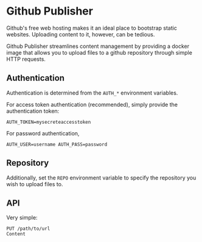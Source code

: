 # Github Publisher

Github's free web hosting makes it an ideal place to bootstrap static websites.
Uploading content to it, however, can be tedious.

Github Publisher streamlines content management by providing a docker image
that allows you to upload files to a github repository through simple HTTP
requests.

## Authentication

Authentication is determined from the `AUTH_*` environment variables.

For access token authentication (recommended), simply provide the authentication token:

`AUTH_TOKEN=mysecreteaccesstoken`

For password authentication, 

`AUTH_USER=username AUTH_PASS=password`

## Repository

Additionally, set the `REPO` environment variable to specify the repository
you wish to upload files to.

## API

Very simple:

```
PUT /path/to/url
Content
```

